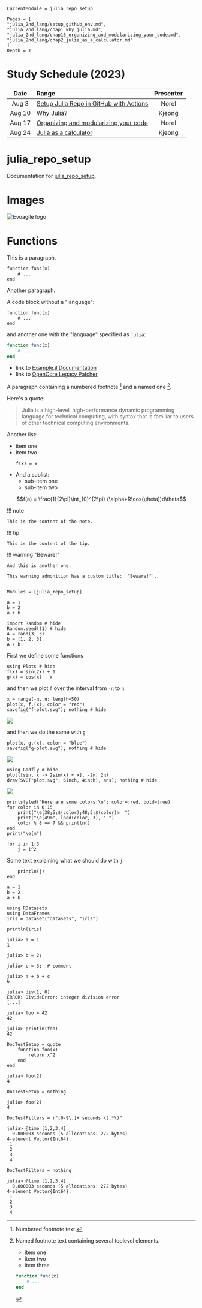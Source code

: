 ```@meta
CurrentModule = julia_repo_setup
```

```@contents
Pages = [
"julia_2nd_lang/setup_github_env.md",
"julia_2nd_lang/chap1_why_julia.md",
"julia_2nd_lang/chap16_organizing_and_modularizing_your_code.md",
"julia_2nd_lang/chap2_julia_as_a_calculator.md"
]
Depth = 1
```

# Study Schedule (2023)

|  Date  | Range                                           | Presenter |
| :----: | :---------------------------------------------- | :-------: |
| Aug 3  | [Setup Julia Repo in GitHub with Actions](@ref) |   Norel   |
| Aug 10 | [Why Julia?](@ref)                              |  Kjeong   |
| Aug 17 | [Organizing and modularizing your code](@ref)   |   Norel   |
| Aug 24 | [Julia as a calculator](@ref)                   |  Kjeong   |

# julia_repo_setup

Documentation for [julia_repo_setup](https://github.com/evoagile/julia_repo_setup.jl).

# Images

![Evoagile logo](assets/logo.png)

# Functions

This is a paragraph.

    function func(x)
        # ...
    end

Another paragraph.

A code block without a "language":

```
function func(x)
    # ...
end
```

and another one with the "language" specified as `julia`:

```julia
function func(x)
    # ...
end
```

- link to [Example.jl Documentation](https://documenter.juliadocs.org/stable/man/guide/#Package-Guide)
- link to [OpenCore Legacy Patcher](https://dortania.github.io/OpenCore-Legacy-Patcher/INSTALLER.html)

A paragraph containing a numbered footnote [^1] and a named one [^note].

Here's a quote:

> Julia is a high-level, high-performance dynamic programming language for
> technical computing, with syntax that is familiar to users of other
> technical computing environments.

Another list:

- item one
- item two
  ```
  f(x) = x
  ```
- And a sublist:
  - sub-item one
  - sub-item two

```math
f(a) = \frac{1}{2\pi}\int_{0}^{2\pi} (\alpha+R\cos(\theta))d\theta
```

!!! note

    This is the content of the note.

!!! tip

    This is the content of the tip.

!!! warning "Beware!"

    And this is another one.

    This warning admonition has a custom title: `"Beware!"`.

[^1]: Numbered footnote text.
[^note]: Named footnote text containing several toplevel elements.

    - item one
    - item two
    - item three

    ```julia
    function func(x)
        # ...
    end

    ```

```@index

```

```@autodocs
Modules = [julia_repo_setup]
```

```@example
a = 1
b = 2
a + b
```

```@example
import Random # hide
Random.seed!(1) # hide
A = rand(3, 3)
b = [1, 2, 3]
A \ b
```

First we define some functions

```@example 1
using Plots # hide
f(x) = sin(2x) + 1
g(x) = cos(x) - x
```

and then we plot `f` over the interval from `-π` to `π`

```@example 1
x = range(-π, π; length=50)
plot(x, f.(x), color = "red")
savefig("f-plot.svg"); nothing # hide
```

![](f-plot.svg)

and then we do the same with `g`

```@example 1
plot(x, g.(x), color = "blue")
savefig("g-plot.svg"); nothing # hide
```

![](g-plot.svg)

```@example
using Gadfly # hide
plot([sin, x -> 2sin(x) + x], -2π, 2π)
draw(SVG("plot.svg", 6inch, 4inch), ans); nothing # hide
```

![](plot.svg)

```@example
printstyled("Here are some colors:\n"; color=:red, bold=true)
for color in 0:15
    print("\e[38;5;$(color);48;5;$(color)m  ")
    print("\e[49m", lpad(color, 3), " ")
    color % 8 == 7 && println()
end
print("\e[m")
```

```@example half-loop; continued = true
for i in 1:3
    j = i^2
```

Some text explaining what we should do with `j`

```@example half-loop
    println(j)
end
```

```@repl
a = 1
b = 2
a + b
```

```@setup abc
using RDatasets
using DataFrames
iris = dataset("datasets", "iris")
```

```@example abc
println(iris)
```

```jldoctest
julia> a = 1
1

julia> b = 2;

julia> c = 3;  # comment

julia> a + b + c
6
```

```jldoctest
julia> div(1, 0)
ERROR: DivideError: integer division error
[...]
```

```jldoctest mylabel
julia> foo = 42
42
```

```jldoctest mylabel
julia> println(foo)
42
```

```@meta
DocTestSetup = quote
    function foo(x)
        return x^2
    end
end
```

```jldoctest
julia> foo(2)
4
```

```@meta
DocTestSetup = nothing
```

```jldoctest; setup = :(foo(x) = x^2)
julia> foo(2)
4
```

```@meta
DocTestFilters = r"[0-9\.]+ seconds \(.*\)"
```

```jldoctest
julia> @time [1,2,3,4]
  0.000003 seconds (5 allocations: 272 bytes)
4-element Vector{Int64}:
 1
 2
 3
 4
```

```@meta
DocTestFilters = nothing
```

```jldoctest; filter = r"[0-9.]+ seconds (.*)"
julia> @time [1,2,3,4]
  0.000003 seconds (5 allocations: 272 bytes)
4-element Vector{Int64}:
 1
 2
 3
 4
```
